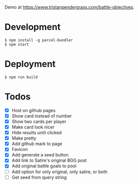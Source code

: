 Demo at https://www.tristanpendergrass.com/battle-objectives.

# Development

```
$ npm install -g parcel-bundler
$ npm start
```

# Deployment

```
$ npm run build
```

# Todos

- [x] Host on github pages
- [x] Show card instead of number
- [x] Show two cards per player
- [x] Make card look nicer
- [x] Hide results until clicked
- [x] Make pretty
- [x] Add github mark to page
- [x] Favicon
- [x] Add generate a seed button
- [x] Add link to Satire's original BGG post
- [x] Add original battle goals to pool
- [ ] Add option for only original, only satire, or both
- [ ] Get seed from query string
